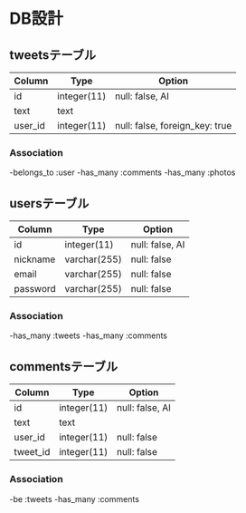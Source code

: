 # DB設計

## tweetsテーブル
|Column|Type|Option|
|------|----|------|
|id|integer(11)|null: false, AI|
|text|text||
|user_id|integer(11)|null: false, foreign_key: true|

### Association
-belongs_to :user
-has_many :comments
-has_many :photos

## usersテーブル
|Column|Type|Option|
|------|----|------|
|id|integer(11)|null: false, AI|
|nickname|varchar(255)|null: false|
|email|varchar(255)|null: false|
|password|varchar(255)|null: false|

### Association
-has_many :tweets
-has_many :comments

## commentsテーブル
|Column|Type|Option|
|------|----|------|
|id|integer(11)|null: false, AI|
|text|text||
|user_id|integer(11)|null: false|
|tweet_id|integer(11)|null: false|

### Association
-be :tweets
-has_many :comments
